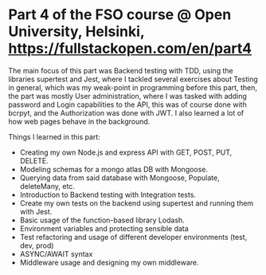 # Part 4 of the FSO course @ Open University, Helsinki, https://fullstackopen.com/en/part4

The main focus of this part was Backend testing with TDD, using the libraries supertest and Jest, where I tackled several exercises about Testing in general, which was my weak-point in programming before this part, then, the part was mostly User administration, where I was tasked with adding password and Login capabilities to the API, this was of course done with bcrpyt, and the Authorization was done with JWT. I also learned a lot of how web pages behave in the background.

Things I learned in this part:
- Creating my own Node.js and express API with GET, POST, PUT, DELETE.
- Modeling schemas for a mongo atlas DB with Mongoose.
- Querying data from said database with Mongoose, Populate, deleteMany, etc.
- Introduction to Backend testing with Integration tests.
- Create my own tests on the backend using supertest and running them with Jest.
- Basic usage of the function-based library Lodash.
- Environment variables and protecting sensible data
- Test refactoring and usage of different developer environments (test, dev, prod)
- ASYNC/AWAIT syntax
- Middleware usage and designing my own middleware. 
